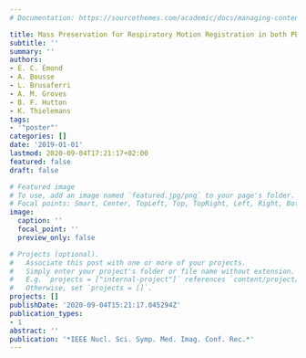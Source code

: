 ```yaml
---
# Documentation: https://sourcethemes.com/academic/docs/managing-content/

title: Mass Preservation for Respiratory Motion Registration in both PET and CT
subtitle: ''
summary: ''
authors:
- É. C. Émond
- A. Bousse
- L. Brusaferri
- A. M. Groves
- B. F. Hutton
- K. Thielemans
tags:
- '"poster"'
categories: []
date: '2019-01-01'
lastmod: 2020-09-04T17:21:17+02:00
featured: false
draft: false

# Featured image
# To use, add an image named `featured.jpg/png` to your page's folder.
# Focal points: Smart, Center, TopLeft, Top, TopRight, Left, Right, BottomLeft, Bottom, BottomRight.
image:
  caption: ''
  focal_point: ''
  preview_only: false

# Projects (optional).
#   Associate this post with one or more of your projects.
#   Simply enter your project's folder or file name without extension.
#   E.g. `projects = ["internal-project"]` references `content/project/deep-learning/index.md`.
#   Otherwise, set `projects = []`.
projects: []
publishDate: '2020-09-04T15:21:17.045294Z'
publication_types:
- 1
abstract: ''
publication: '*IEEE Nucl. Sci. Symp. Med. Imag. Conf. Rec.*'
---
```

